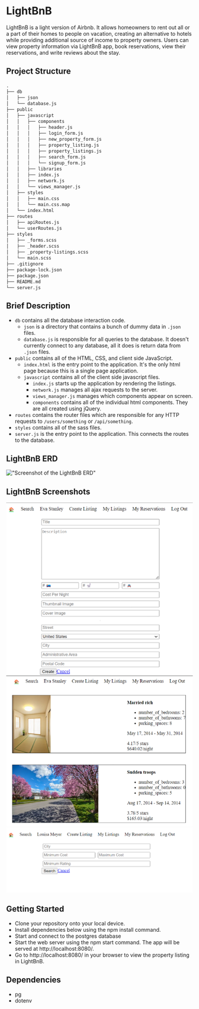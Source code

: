 # LightBnB
LightBnB is a light version of Airbnb. It allows homeowners to rent out all or a part of their homes to people on vacation, creating an alternative to hotels while providing additional source of income to property owners. Users can view property information via LightBnB app, book reservations, view their reservations, and write reviews about the stay.

## Project Structure

```
.
├── db
│   ├── json
│   └── database.js
├── public
│   ├── javascript
│   │   ├── components 
│   │   │   ├── header.js
│   │   │   ├── login_form.js
│   │   │   ├── new_property_form.js
│   │   │   ├── property_listing.js
│   │   │   ├── property_listings.js
│   │   │   ├── search_form.js
│   │   │   └── signup_form.js
│   │   ├── libraries
│   │   ├── index.js
│   │   ├── network.js
│   │   └── views_manager.js
│   ├── styles
│   │   ├── main.css
│   │   └── main.css.map
│   └── index.html
├── routes
│   ├── apiRoutes.js
│   └── userRoutes.js
├── styles  
│   ├── _forms.scss
│   ├── _header.scss
│   ├── _property-listings.scss
│   └── main.scss
├── .gitignore
├── package-lock.json
├── package.json
├── README.md
└── server.js
```
## Brief Description

* `db` contains all the database interaction code.
  * `json` is a directory that contains a bunch of dummy data in `.json` files.
  * `database.js` is responsible for all queries to the database. It doesn't currently connect to any database, all it does is return data from `.json` files.
* `public` contains all of the HTML, CSS, and client side JavaScript. 
  * `index.html` is the entry point to the application. It's the only html page because this is a single page application.
  * `javascript` contains all of the client side javascript files.
    * `index.js` starts up the application by rendering the listings.
    * `network.js` manages all ajax requests to the server.
    * `views_manager.js` manages which components appear on screen.
    * `components` contains all of the individual html components. They are all created using jQuery.
* `routes` contains the router files which are responsible for any HTTP requests to `/users/something` or `/api/something`. 
* `styles` contains all of the sass files. 
* `server.js` is the entry point to the application. This connects the routes to the database.

## LightBnB ERD
!["Screenshot of the LightBnB ERD"]()

## LightBnB Screenshots
!["Screenshot of the LightBnB Create_Listing page"](https://github.com/eusoncode/LightBnB/blob/main/LightBnB_WebApp-master/public/screenshots/LightBnB_Create_Listing.png)
!["Screenshot of the LightBnB My_Reservations page"](https://github.com/eusoncode/LightBnB/blob/main/LightBnB_WebApp-master/public/screenshots/LightBnB_My_Reservations.png)
!["Screenshot of the LightBnB Search_Listing page"](https://github.com/eusoncode/LightBnB/blob/main/LightBnB_WebApp-master/public/screenshots/LightBnB_Search_Listing.png)

## Getting Started
- Clone your repository onto your local device.
- Install dependencies below using the npm install command.
- Start and connect to the postgres database
- Start the web server using the npm start command. The app will be served at http://localhost:8080/.
- Go to http://localhost:8080/ in your browser to view the property listing in LightBnB.

## Dependencies
- pg
- dotenv